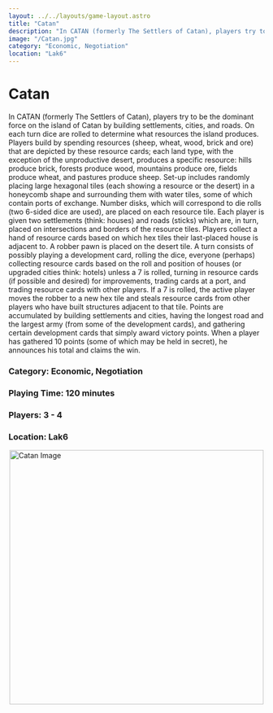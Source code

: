```yaml
---
layout: ../../layouts/game-layout.astro
title: "Catan"
description: "In CATAN (formerly The Settlers of Catan), players try to be the dominant force on the island of Catan by building settlements, cities, and roads."
image: "/Catan.jpg"
category: "Economic, Negotiation"
location: "Lak6"
---
```

# Catan

In CATAN (formerly The Settlers of Catan), players try to be the dominant force on the island of Catan by building settlements, cities, and roads. On each turn dice are rolled to determine what resources the island produces. Players build by spending resources (sheep, wheat, wood, brick and ore) that are depicted by these resource cards; each land type, with the exception of the unproductive desert, produces a specific resource: hills produce brick, forests produce wood, mountains produce ore, fields produce wheat, and pastures produce sheep.  Set-up includes randomly placing large hexagonal tiles (each showing a resource or the desert) in a honeycomb shape and surrounding them with water tiles, some of which contain ports of exchange. Number disks, which will correspond to die rolls (two 6-sided dice are used), are placed on each resource tile. Each player is given two settlements (think: houses) and roads (sticks) which are, in turn, placed on intersections and borders of the resource tiles. Players collect a hand of resource cards based on which hex tiles their last-placed house is adjacent to. A robber pawn is placed on the desert tile.  A turn consists of possibly playing a development card, rolling the dice, everyone (perhaps) collecting resource cards based on the roll and position of houses (or upgraded cities think: hotels) unless a 7 is rolled, turning in resource cards (if possible and desired) for improvements, trading cards at a port, and trading resource cards with other players. If a 7 is rolled, the active player moves the robber to a new hex tile and steals resource cards from other players who have built structures adjacent to that tile.  Points are accumulated by building settlements and cities, having the longest road and the largest army (from some of the development cards), and gathering certain development cards that simply award victory points. When a player has gathered 10 points (some of which may be held in secret), he announces his total and claims the win.  

### Category: Economic, Negotiation

### Playing Time: 120 minutes

### Players: 3 - 4

### Location: Lak6

<img src="/Catan.jpg" alt="Catan Image" width="500" style="display: block; margin: 0 auto">

